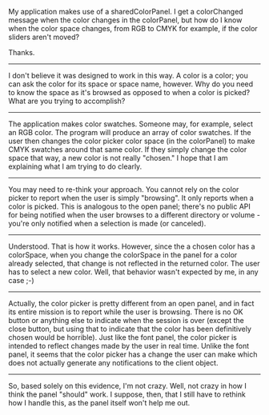 

My application makes use of a sharedColorPanel.  I get a colorChanged message when the color changes in the colorPanel, but how do I know when the color space changes, from RGB to CMYK for example, if the color sliders aren't moved?

Thanks.

----
I don't believe it was designed to work in this way. A color is a color; you can ask the color for its space or space name, however. Why do you need to know the space as it's browsed as opposed to when a color is picked? What are you trying to accomplish?

----
The application makes color swatches.  Someone may, for example, select an RGB color.  The program will produce an array of color swatches.  If the user then changes the color picker color space (in the colorPanel) to make CMYK swatches around that same color.  If they simply change the color space that way, a new color is not really "chosen."  I hope that I am explaining what I am trying to do clearly.

----
You may need to re-think your approach. You cannot rely on the color picker to report when the user is simply "browsing". It only reports when a color is picked. This is analogous to the open panel; there's no public API for being notified when the user browses to a different directory or volume - you're only notified when a selection is made (or canceled).

----
Understood.  That is how it works.  However, since the a chosen color has a colorSpace, when you change the colorSpace in the panel for a color already selected, that change is not reflected in the returned color.  The user has to select a new color.  Well, that behavior wasn't expected by me, in any case  ;-)

----
Actually, the color picker is pretty different from an open panel, and in fact its entire mission is to report while the user is browsing. There is no OK button or anything else to indicate when the session is over (except the close button, but using that to indicate that the color has been definitively chosen would be horrible). Just like the font panel, the color picker is intended to reflect changes made by the user in real time. Unlike the font panel, it seems that the color picker has a change the user can make which does not actually generate any notifications to the client object.

----
So, based solely on this evidence, I'm not crazy.  Well, not crazy in how I think the panel "should" work.  I suppose, then, that I still have to rethink how I handle this, as the panel itself won't help me out.